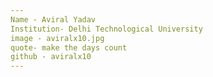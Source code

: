 ```yaml
---
Name - Aviral Yadav
Institution- Delhi Technological University
image - aviralx10.jpg
quote- make the days count
github - aviralx10
---
```




